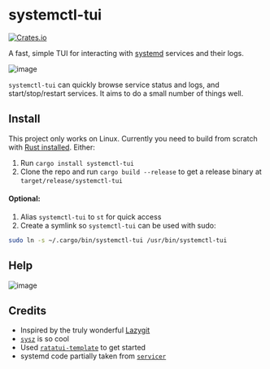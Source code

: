 # systemctl-tui

[![Crates.io](https://img.shields.io/crates/v/systemctl-tui.svg)](https://crates.io/crates/systemctl-tui)

A fast, simple TUI for interacting with [systemd](https://en.wikipedia.org/wiki/Systemd) services and their logs.

![image](https://github.com/rgwood/systemctl-tui/assets/26268125/a2039f7c-c271-4979-91fd-2534f6e8223c)

`systemctl-tui` can quickly browse service status and logs, and start/stop/restart services. It aims to do a small number of things well.

## Install

This project only works on Linux. Currently you need to build from scratch with [Rust installed](https://rustup.rs/). Either:

1. Run `cargo install systemctl-tui`
2. Clone the repo and run `cargo build --release` to get a release binary at `target/release/systemctl-tui`

#### Optional:

1. Alias `systemctl-tui` to `st` for quick access
2. Create a symlink so `systemctl-tui` can be used with sudo:
```sh
sudo ln -s ~/.cargo/bin/systemctl-tui /usr/bin/systemctl-tui
```

## Help
![image](https://github.com/rgwood/systemctl-tui/assets/26268125/83e26502-665b-41a7-9940-b0c03d054e9a)

## Credits

- Inspired by the truly wonderful [Lazygit](https://github.com/jesseduffield/lazygit)
- [`sysz`](https://github.com/joehillen/sysz) is so cool
- Used [`ratatui-template`](https://github.com/kdheepak/ratatui-template/) to get started
- systemd code partially taken from [`servicer`](https://github.com/servicer-labs/servicer)
